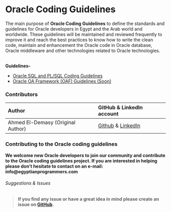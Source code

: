 # Oracle Coding Guidelines

The main purpose of **Oracle Coding Guidelines** to define the standards and guidelines for Oracle developers in Egypt and the Arab world and worldwide. These guidelines will be maintained and reviewed frequently to improve it and reach the best practices to know how to write the clean code, maintain and enhancement the Oracle code in Oracle database, Oracle middleware and other technologies related to Oracle technologies.
<br><br>

**Guidelines-**
- <a href="https://github.com/EgyptianProgrammers/Oracle-Coding-Guidelines/tree/sql-plsql-guidelines/Oracle-SQL-and-PL-SQL-Coding-Guidelines">Oracle SQL and PL/SQL Coding Guidelines</a>
- <a href="#">Oracle OA Framework (OAF) Guidelines (Soon) </a>

<b><b>
  
### Contributors

| Author | GitHub & LinkedIn account |
| :-  | :---- |
| Ahmed El-Demasy (Original Author) | <a href="https://github.com/demasy">Github</a> & <a href="https://www.linkedin.com/in/ahmedeldemasy">LinkedIn</a> |

### Contributing to the Oracle coding guidelines
<b>
We welcome new Oracle developers to join our community and contribute to the Oracle coding guidelines project. If you are interested in helping please don’t hesitate to contact on an e-mail: info@egyptianprogrammers.com

<b>
  
###### Suggestions & Issues
> If you find any issue or have a great idea in mind please create an issue on <a href="https://github.com/EgyptianProgrammers/Oracle-Coding-Guidelines/issues">GitHub</a>.
